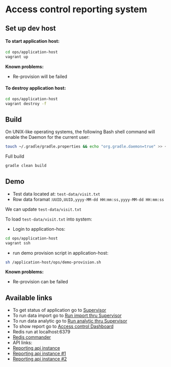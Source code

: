 Access control reporting system
====

## Set up dev host

#### To start application host:

```bash
cd ops/application-host
vagrant up
```

**Known problems:**
* Re-provision will be failed

#### To destroy application host:

```bash
cd ops/application-host
vagrant destroy -f
```

## Build

On UNIX-like operating systems, the following Bash shell command will enable the Daemon for the current user:

```bash
touch ~/.gradle/gradle.properties && echo "org.gradle.daemon=true" >> ~/.gradle/gradle.properties
```

Full build

```bash
gradle clean build
```

## Demo 
* Test data located at: `test-data/visit.txt`
* Row data foramat :`UUID,UUID,yyyy-MM-dd HH:mm:ss,yyyy-MM-dd HH:mm:ss`

We can update `test-data/visit.txt`

To load `test-data/visit.txt` into system:

- Login to application-hos:
```bash
cd ops/application-host
vagrant ssh
```
- run demo provision script in application-host:
```bash
sh /application-host/ops/demo-provision.sh
```

**Known problems:**
* Re-provision can be failed

## Available links

* To get status of application go to [Supervisor](http://localhost:9001/)
* To run data import go to [Run import thru Supervisor](http://localhost:9001/index.html?processname=data%3Aimport&action=start)
* To run data analytic go to [Run analytic thru Supervisor](http://localhost:9001/index.html?processname=data%3Aanalytic&action=start)
* To show report go to [Access control Dashboard](http://localhost:9999/)
* Redis run at localhost:6379
 * [Redis commander](http://localhost:8081/)
* API links:
* [Reporting api instance](http://localhost:9999/api/)
 * [Reporting api instance #1](http://localhost:9901/manage/health)
 * [Reporting api instance #2](http://localhost:9902/manage/health)
